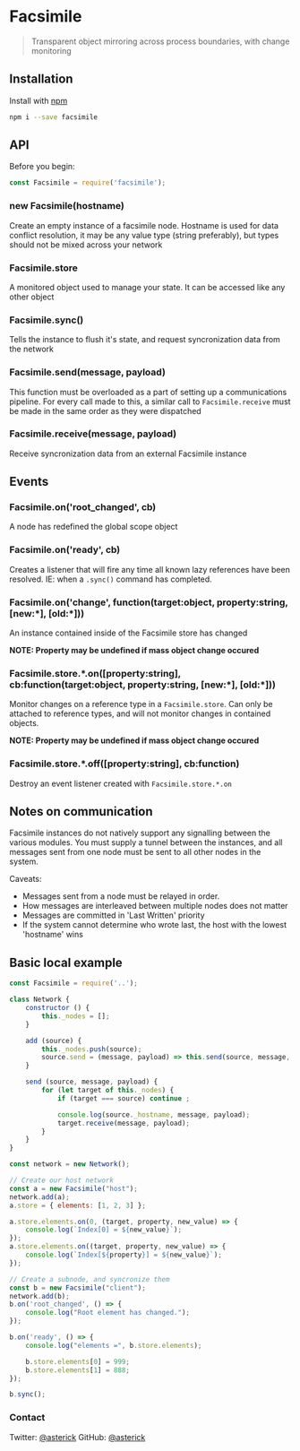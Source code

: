# Facsimile

> Transparent object mirroring across process boundaries, with change monitoring

## Installation

Install with [npm](https://www.npmjs.com/)

```sh
npm i --save facsimile
```

## API

Before you begin:

```js
const Facsimile = require('facsimile');
```

### new Facsimile(hostname)

Create an empty instance of a facsimile node.  Hostname is used for data conflict resolution, 
it may be any value type (string preferably), but types should not be mixed across your network

### Facsimile.store

A monitored object used to manage your state.  It can be accessed like any other object

### Facsimile.sync()

Tells the instance to flush it's state, and request syncronization data from the network

### Facsimile.send(message, payload)

This function must be overloaded as a part of setting up a communications pipeline.  For every
call made to this, a similar call to `Facsimile.receive` must be made in the same order as they
were dispatched

### Facsimile.receive(message, payload)

Receive syncronization data from an external Facsimile instance

## Events

### Facsimile.on('root_changed', cb)

A node has redefined the global scope object

### Facsimile.on('ready', cb)

Creates a listener that will fire any time all known lazy references have been resolved.
IE: when a `.sync()` command has completed.

### Facsimile.on('change', function(target:object, property:string, \[new:\*\],  \[old:\*\]))

An instance contained inside of the Facsimile store has changed

**NOTE: Property may be undefined if mass object change occured**

### Facsimile.store.\*.on([property:string], cb:function(target:object, property:string, \[new:\*\],  \[old:\*\]))

Monitor changes on a reference type in a `Facsimile.store`.  Can only be attached to
reference types, and will not monitor changes in contained objects.

**NOTE: Property may be undefined if mass object change occured**

### Facsimile.store.\*.off([property:string], cb:function)

Destroy an event listener created with `Facsimile.store.*.on`

## Notes on communication

Facsimile instances do not natively support any signalling between the various modules.
You must supply a tunnel between the instances, and all messages sent from one 
node must be sent to all other nodes in the system.

Caveats:
* Messages sent from a node must be relayed in order.
* How messages are interleaved between multiple nodes does not matter
* Messages are committed in 'Last Written' priority
* If the system cannot determine who wrote last, the host with the lowest 'hostname' wins

## Basic local example

```js
const Facsimile = require('..');

class Network {
	constructor () {
		this._nodes = [];
	}

	add (source) {
		this._nodes.push(source);
		source.send = (message, payload) => this.send(source, message, payload);
	}

	send (source, message, payload)	{
		for (let target of this._nodes) {
			if (target === source) continue ;

			console.log(source._hostname, message, payload);
			target.receive(message, payload);
		}
	}
}

const network = new Network();

// Create our host network
const a = new Facsimile("host");
network.add(a);
a.store = { elements: [1, 2, 3] };

a.store.elements.on(0, (target, property, new_value) => {
	console.log(`Index[0] = ${new_value}`);
});
a.store.elements.on((target, property, new_value) => {
	console.log(`Index[${property}] = ${new_value}`);
});

// Create a subnode, and syncronize them
const b = new Facsimile("client");
network.add(b);
b.on('root_changed', () => {
	console.log("Root element has changed.");
});

b.on('ready', () => {
	console.log("elements =", b.store.elements);

	b.store.elements[0] = 999;
	b.store.elements[1] = 888;
});

b.sync();
```

### Contact

Twitter: [@asterick](https://twitter.com/asterick)
GitHub: [@asterick](https://github.com/asterick)
